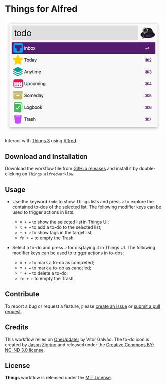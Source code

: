 # Things for Alfred

![alt text](demo.png)

Interact with [Things 3][1] using [Alfred][2].

## Download and Installation

Download the workflow file from [GitHub releases][3] and install it by double-clicking on `Things.alfredworklow`.

## Usage

* Use the keyword `todo` to show Things lists and press `↩` to explore the contained to-dos of the selected list. The following modifier keys can be used to trigger actions in lists:
  * `⌘ + ↩` to show the selected list in Things UI;
  * `⌥ + ↩` to add a to-do to the selected list;
  * `⌃ + ↩` to show tags in the target list;
  * `fn + ↩` to empty the Trash.

* Select a to-do and press `↩` for displaying it in Things UI. The following modifier keys can be used to trigger actions in to-dos:
  * `⌘ + ↩` to mark a to-do as completed;
  * `⌥ + ↩` to mark a to-do as canceled;
  * `⌃ + ↩` to delete a to-do;
  * `fn + ↩` to empty the Trash.

## Contribute

To report a bug or request a feature, please [create an issue][4] or [submit a pull request][5].

## Credits

This workflow relies on [OneUpdater][6] by Vítor Galvão. The to-do icon is created by [Jason Zigrino][7] and released under the [Creative Commons BY-NC-ND 3.0 license][8].

## License

**Things** workflow is released under the [MIT License][9].

[1]:https://culturedcode.com/things/
[2]:http://www.alfredapp.com/
[3]:https://github.com/xilopaint/alfred-things/releases/latest
[4]:https://github.com/xilopaint/alfred-things/issues
[5]:https://github.com/xilopaint/alfred-things/pulls
[6]:https://github.com/vitorgalvao/alfred-workflows/tree/master/OneUpdater
[7]:https://jasonzigrino.deviantart.com
[8]:https://creativecommons.org/licenses/by-nc-nd/3.0/legalcode
[9]:https://opensource.org/licenses/MIT
